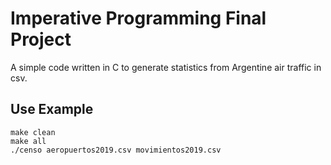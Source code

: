 # Imperative Programming Final Project
A simple code written in C to generate statistics from Argentine air traffic in csv. 

## Use Example

    make clean
    make all
    ./censo aeropuertos2019.csv movimientos2019.csv
